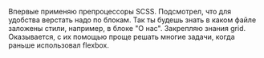Впервые применяю препроцессоры SCSS. Подсмотрел, что для удобства верстать надо по блокам. Так ты будешь знать в каком файле заложены стили, например, в блоке "О нас". 
Закрепляю знания grid. Оказывается, с их помощью проще решать многие задачи, когда раньше использовал flexbox.
